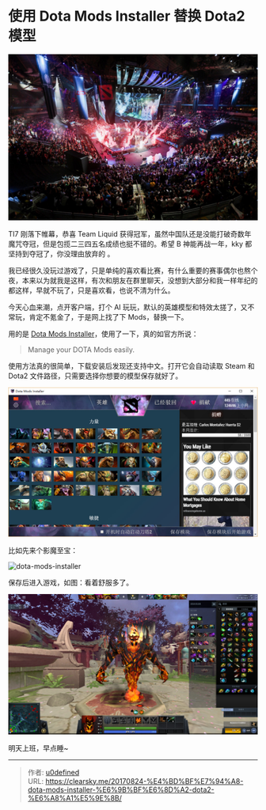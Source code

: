 # 使用 Dota Mods Installer 替换 Dota2 模型


![ti7](ti7.jpg  "ti7")

TI7 刚落下帷幕，恭喜 Team Liquid 获得冠军，虽然中国队还是没能打破奇数年魔咒夺冠，但是包揽二三四五名成绩也挺不错的。希望 B 神能再战一年，kky 都坚持到夺冠了，你没理由放弃的 。

我已经很久没玩过游戏了，只是单纯的喜欢看比赛，有什么重要的赛事偶尔也熬个夜，本来以为就我是这样，有次和朋友在群里聊天，没想到大部分和我一样年纪的都这样，早就不玩了，只是喜欢看，也说不清为什么。

今天心血来潮，点开客户端，打个 AI 玩玩，默认的英雄模型和特效太搓了，又不常玩，肯定不氪金了，于是网上找了下 Mods，替换一下。

用的是 [Dota Mods Installer]( https://dota2mods.com/)，使用了一下，真的如官方所说：

> Manage your DOTA Mods easily.

使用方法真的很简单，下载安装后发现还支持中文。打开它会自动读取 Steam 和 Dota2 文件路径，只需要选择你想要的模型保存就好了。

![dota-mods-installer](dota-mods-installer.jpg "dota-mods-installer")

比如先来个影魔至宝：

![dota-mods-installer](dota-mods-installer.gif "dota-mods-installer")

保存后进入游戏，如图：看着舒服多了。

![sf](sf.jpg "sf")

明天上班，早点睡~

---

> 作者: [u0defined](http://clearsky.me/)  
> URL: https://clearsky.me/20170824-%E4%BD%BF%E7%94%A8-dota-mods-installer-%E6%9B%BF%E6%8D%A2-dota2-%E6%A8%A1%E5%9E%8B/  

